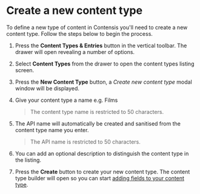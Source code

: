 # Create a new content type

To define a new type of content in Contensis you'll need to create a new content type. Follow the steps below to begin the process.

1. Press the **Content Types & Entries** button in the vertical toolbar. The drawer will open revealing a number of options.
2. Select **Content Types** from the drawer to open the content types listing screen.
3. Press the **New Content Type** button, a _Create new content type_ modal window will be displayed.
4. Give your content type a name e.g. Films
   > The content type name is restricted to 50 characters.

5. The API name will automatically be created and sanitised from the content type name you enter.
   > The API name is restricted to 50 characters.

6. You can add an optional description to distinguish the content type in the listing.
7. Press the **Create** button to create your new content type. The content type builder will open so you can start [adding fields to your content type](adding-fields-to-a-content-type.md).
